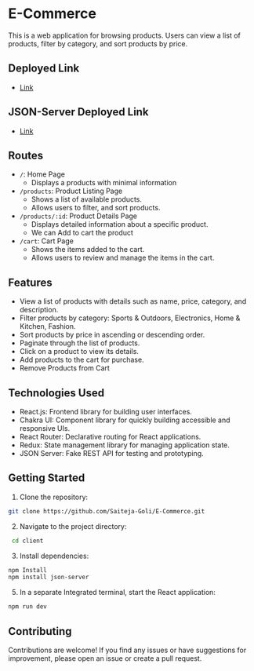 # E-Commerce 

This is a web application for browsing products. Users can view a list of products, filter by category, and sort products by price.

## Deployed Link
- [Link](https://client-o3uojrd5b-saiteja-goli.vercel.app/)

## JSON-Server Deployed Link
- [Link](https://blue-tough-cape-buffalo.cyclic.app)

## Routes

- `/`: Home Page
  - Displays a products with minimal information
- `/products`: Product Listing Page
  - Shows a list of available products.
  - Allows users to filter, and sort products.
- `/products/:id`: Product Details Page
  - Displays detailed information about a specific product.
  - We can Add to cart the product
- `/cart`: Cart Page
  - Shows the items added to the cart.
  - Allows users to review and manage the items in the cart.


## Features

- View a list of products with details such as name, price, category, and description.
- Filter products by category: Sports & Outdoors, Electronics, Home & Kitchen, Fashion.
- Sort products by price in ascending or descending order.
- Paginate through the list of products.
- Click on a product to view its details.
- Add products to the cart for purchase.
- Remove Products from Cart

## Technologies Used

- React.js: Frontend library for building user interfaces.
- Chakra UI: Component library for quickly building accessible and responsive UIs.
- React Router: Declarative routing for React applications.
- Redux: State management library for managing application state.
- JSON Server: Fake REST API for testing and prototyping.

## Getting Started

1. Clone the repository:

```bash
git clone https://github.com/Saiteja-Goli/E-Commerce.git
```
 2. Navigate to the project directory:
```bash
 cd client
```
3. Install dependencies:
```bash
npm Install
npm install json-server
```
5. In a separate Integrated terminal, start the React application:
```bash
npm run dev
```
## Contributing
Contributions are welcome! If you find any issues or have suggestions for improvement, please open an issue or create a pull request.
